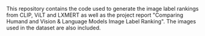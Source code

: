 This repository contains the code used to generate the image label rankings from CLIP, ViLT and LXMERT as well as the project report "Comparing Humand and Vision & Language Models Image Label Ranking". The images used in the dataset are also included.
